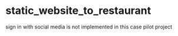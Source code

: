 # static_website_to_restaurant
sign in with social media is not implemented in this case
pilot project
